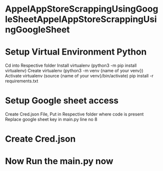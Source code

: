 # AppelAppStoreScrappingUsingGoogleSheetAppelAppStoreScrappingUsingGoogleSheet

# Setup Virtual Environment Python
Cd into Respective folder
Install virtualenv (python3 -m pip install virtualenv)
Create virtualenv (python3 -m venv {name of your venv})
Activate virtualenv (source {name of your venv}/bin/activate)
pip install -r requirements.txt

# Setup Google sheet access
Create Cred.json File, Put in Respective folder where code is present
Replace google sheet key in main.py line no 8

# Create Cred.json


# Now Run the main.py now
